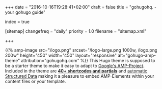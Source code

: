 +++
date = "2016-10-16T19:28:41+02:00"
draft = false
title = "gohugohq. - your gohugo guide"

index = true

[sitemap]
  changefreq = "daily"
  priority = 1.0
  filename = "sitemap.xml"
  
+++

{{%
    amp-image src="/logo.png"
    srcset="/logo-large.png 1000w, /logo.png 200w"
    height="450"
    width="450"
    layout="responsive"
    alt="gohugo-amp-theme"
    attribution="gohugohq.com"
%}}
This Hugo theme is supposed to be a starter theme to make it easy to adapt to [Google's AMP-Project](https://www.ampproject.org/). Included in the theme are [**40+ shortcodes and partials**](/shortcodes/) and [automatic Structured Data](/schema/) making it a pleasure to embed AMP-Elements within your content files or your template.